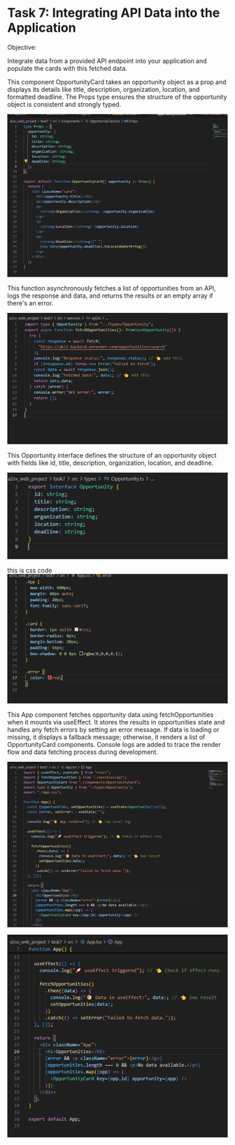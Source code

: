 # Task 7: Integrating API Data into the Application


Objective:

Integrate data from a provided API endpoint into your application and populate the cards with this fetched data.

This component OpportunityCard takes an opportunity object as a prop and displays its details like title, description, organization, location, and formatted deadline.
The Props type ensures the structure of the opportunity object is consistent and strongly typed.


![Screenshot](../screenshot/71.png)


This function asynchronously fetches a list of opportunities from an API, logs the response and data, and returns the results or an empty array if there's an error.


![Screenshot](../screenshot/72.png)


This Opportunity interface defines the structure of an opportunity object with fields like id, title, description, organization, location, and deadline.


![Screenshot](../screenshot/771.png)

this is css code
![Screenshot](../screenshot/772.png)

This App component fetches opportunity data using fetchOpportunities when it mounts via useEffect.
It stores the results in opportunities state and handles any fetch errors by setting an error message.
If data is loading or missing, it displays a fallback message; otherwise, it renders a list of OpportunityCard components.
Console logs are added to trace the render flow and data fetching process during development.



![Screenshot](../screenshot/773png.png)

![Screenshot](../screenshot/774.png)
